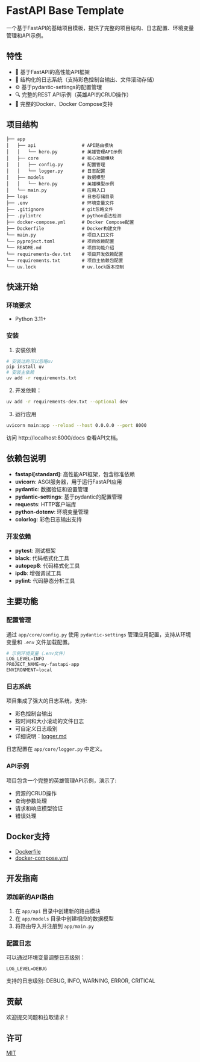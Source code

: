 # FastAPI Base Template

一个基于FastAPI的基础项目模板，提供了完整的项目结构、日志配置、环境变量管理和API示例。

## 特性

- 🚀 基于FastAPI的高性能API框架
- 📝 结构化的日志系统（支持彩色控制台输出、文件滚动存储）
- ⚙️ 基于pydantic-settings的配置管理
- 🔍 完整的REST API示例（英雄API的CRUD操作）
- 🐳 完整的Docker、Docker Compose支持

## 项目结构

```
├── app
│   ├── api                 # API路由模块
│   │   └── hero.py         # 英雄管理API示例
│   ├── core                # 核心功能模块
│   │   ├── config.py       # 配置管理
│   │   └── logger.py       # 日志配置
│   ├── models              # 数据模型
│   │   └── hero.py         # 英雄模型示例
│   └── main.py             # 应用入口
├── logs                    # 日志存储目录
├── .env                    # 环境变量文件
├── .gitignore              # git忽略文件
├── .pylintrc               # python语法检测
├── docker-compose.yml      # Docker Compose配置
├── Dockerfile              # Docker构建文件
└── main.py                 # 项目入口文件
└── pyproject.toml          # 项目依赖配置
└── README.md               # 项目功能介绍
└── requirements-dev.txt    # 项目开发依赖配置
└── requirements.txt        # 项目主依赖包配置
└── uv.lock                 # uv.lock版本控制
```

## 快速开始

### 环境要求

- Python 3.11+

### 安装

1. 安装依赖

```bash
# 安装过的可以忽略uv
pip install uv
# 安装主依赖
uv add -r requirements.txt
```

2. 开发依赖：

```bash
uv add -r requirements-dev.txt --optional dev
```

3. 运行应用

```bash
uvicorn main:app --reload --host 0.0.0.0 --port 8000
```

访问 http://localhost:8000/docs 查看API文档。


## 依赖包说明

- **fastapi[standard]**: 高性能API框架，包含标准依赖
- **uvicorn**: ASGI服务器，用于运行FastAPI应用
- **pydantic**: 数据验证和设置管理
- **pydantic-settings**: 基于pydantic的配置管理
- **requests**: HTTP客户端库
- **python-dotenv**: 环境变量管理
- **colorlog**: 彩色日志输出支持

### 开发依赖

- **pytest**: 测试框架
- **black**: 代码格式化工具
- **autopep8**: 代码格式化工具
- **ipdb**: 增强调试工具
- **pylint**: 代码静态分析工具

## 主要功能

### 配置管理

通过 `app/core/config.py` 使用 `pydantic-settings` 管理应用配置，支持从环境变量和 `.env` 文件加载配置。

```python
# 示例环境变量（.env文件）
LOG_LEVEL=INFO
PROJECT_NAME=my-fastapi-app
ENVIRONMENT=local
```

### 日志系统

项目集成了强大的日志系统，支持:

- 彩色控制台输出
- 按时间和大小滚动的文件日志
- 可自定义日志级别
- 详细说明：[logger.md](./docs/logger.md)

日志配置在 `app/core/logger.py` 中定义。

### API示例

项目包含一个完整的英雄管理API示例，演示了:

- 资源的CRUD操作
- 查询参数处理
- 请求和响应模型验证
- 错误处理

## Docker支持

* [Dockerfile](./Dockerfile)
* [docker-compose.yml](./docker-compose.yml)

## 开发指南

### 添加新的API路由

1. 在 `app/api` 目录中创建新的路由模块
2. 在 `app/models` 目录中创建相应的数据模型
3. 将路由导入并注册到 `app/main.py`

### 配置日志

可以通过环境变量调整日志级别：

```
LOG_LEVEL=DEBUG
```

支持的日志级别: DEBUG, INFO, WARNING, ERROR, CRITICAL

## 贡献

欢迎提交问题和拉取请求！

## 许可

[MIT](LICENSE)
